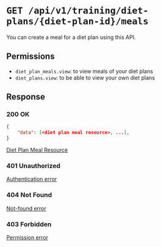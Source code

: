 # `GET /api/v1/training/diet-plans/{diet-plan-id}/meals`
You can create a meal for a diet plan using this API.


## Permissions

- `diet_plan_meals.view`: to view meals of your diet plans
- `diet_plans.view`: to be able to view your own diet plans

## Response

### 200 OK
```json
{
    "data": [<diet plan meal resource>, ...],
}
```

[Diet Plan Meal Resource](diet_plan_meal_resource.md)

### 401 Unauthorized
[Authentication error](../../../_globals/authentication-errors.md)

### 404 Not Found
[Not-found error](../../../_globals/not-found-errors.md)

### 403 Forbidden
[Permission error](../../../_globals/permission-errors.md)
